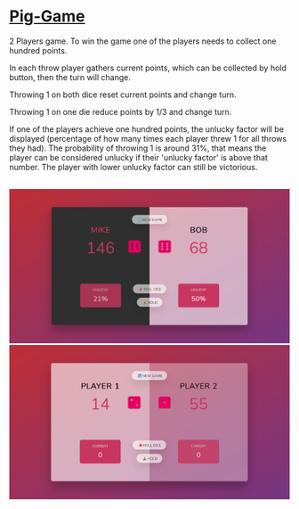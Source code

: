 # [Pig-Game](https://michal-w-dev.github.io/Pig-Game/)







<p> 2 Players game. To win the game one of the players needs to collect one hundred points. </p>
<p> In each throw player gathers current points, which can be collected by hold button, then the turn will change. </p>
<p> Throwing 1 on both dice reset current points and change turn. </p>
<p> Throwing 1 on one die reduce points by 1/3 and change turn. </p>
<p> If one of the players achieve one hundred points, the unlucky factor will be displayed (percentage of how many times each player threw 1 for all throws they had). The probability of throwing 1 is around 31%, that means the player can be considered unlucky if their 'unlucky factor' is above that number. The player with lower unlucky factor can still be victorious. </p>
<br>
<img src="readme1.png" width="700px">
<img src="readme2.png" width="700px">

